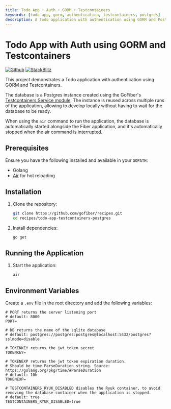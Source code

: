 ```yaml
---
title: Todo App + Auth + GORM + Testcontainers
keywords: [todo app, gorm, authentication, testcontainers, postgres]
description: A Todo application with authentication using GORM and Postgres.
---
```


# Todo App with Auth using GORM and Testcontainers

[![Github](https://img.shields.io/static/v1?label=&message=Github&color=2ea44f&style=for-the-badge&logo=github)](https://github.com/gofiber/recipes/tree/master/todo-app-testcontainers-postgres) [![StackBlitz](https://img.shields.io/static/v1?label=&message=StackBlitz&color=2ea44f&style=for-the-badge&logo=StackBlitz)](https://stackblitz.com/github.com/gofiber/recipes/tree/master/todo-app-testcontainers-postgres)

This project demonstrates a Todo application with authentication using GORM and Testcontainers.

The database is a Postgres instance created using the GoFiber's [Testcontainers Service module](https://github.com/gofiber/contrib/testcontainers). The instance is reused across multiple runs of the application, allowing to develop locally without having to wait for the database to be ready.

When using the `air` command to run the application, the database is automatically started alongside the Fiber application, and it's automatically stopped when the air command is interrupted.

## Prerequisites

Ensure you have the following installed and available in your `GOPATH`:

- Golang
- [Air](https://github.com/air-verse/air) for hot reloading

## Installation

1. Clone the repository:
    ```sh
    git clone https://github.com/gofiber/recipes.git
    cd recipes/todo-app-testcontainers-postgres
    ```

2. Install dependencies:
    ```sh
    go get
    ```

## Running the Application

1. Start the application:
    ```sh
    air
    ```

## Environment Variables

Create a `.env` file in the root directory and add the following variables:

```shell
# PORT returns the server listening port
# default: 8000
PORT=

# DB returns the name of the sqlite database
# default: postgres://postgres:postgres@localhost:5432/postgres?sslmode=disable

# TOKENKEY returns the jwt token secret
TOKENKEY=

# TOKENEXP returns the jwt token expiration duration.
# Should be time.ParseDuration string. Source: https://golang.org/pkg/time/#ParseDuration
# default: 10h
TOKENEXP=

# TESTCONTAINERS_RYUK_DISABLED disables the Ryuk container, to avoid removing the database container when the application is stopped.
# default: true
TESTCONTAINERS_RYUK_DISABLED=true
```
